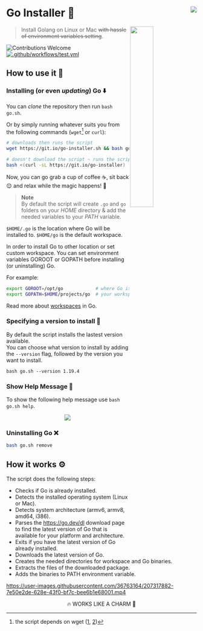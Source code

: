 <h1 align="left">Go Installer 🐹
  <a target="_blank" href="https://kounter.kerolloz.dev">
    <img align="right" src="https://kounter.kerolloz.dev/badge/kerolloz.go-installer?style=for-the-badge&color=69d7e4&label=Views&labelColor=69d7e4" />
  </a>
</h1>

<img align="right" src="https://user-images.githubusercontent.com/36763164/169433445-04f8485b-aa8d-45d0-a3cf-6e69c6456b2f.png" width="35%">

> Install Golang on Linux or Mac <strike>with hassle of environment variables setting</strike>.  

![Contributions Welcome](https://img.shields.io/badge/contributions-welcome-brightgreen.svg?style=flat)
[![.github/workflows/test.yml](https://github.com/kerolloz/go-installer/actions/workflows/test.yml/badge.svg)](https://github.com/kerolloz/go-installer/actions/workflows/test.yml)

## How to use it 🤔

### Installing (or even _updating_) Go ⬇️

You can _clone_ the repository then run `bash go.sh`.

Or by simply running whatever suits you from the following commands (`wget`[^1] or `curl`):

[^1]: the script depends on wget ([1](https://github.com/kerolloz/go-installer/blob/836e09a79411cda39879a0ce8f69f199f4423562/go.sh#L67-L71), [2](https://github.com/kerolloz/go-installer/blob/836e09a79411cda39879a0ce8f69f199f4423562/go.sh#L132))

```bash
# downloads then runs the script
wget https://git.io/go-installer.sh && bash go-installer.sh
```

```bash
# doesn't download the script ~ runs the script directly 
bash <(curl -sL https://git.io/go-installer)
```

Now, you can go grab a cup of coffee :coffee:, sit back :relieved: and relax while the magic happens! :crystal_ball:

> **Note**  
> By default the script will create `.go` and `go` folders on your _HOME_ directory & add the needed variables to your _PATH_ variable.  

`$HOME/.go` is the location where Go will be installed to.
`$HOME/go` is the default workspace.

In order to install Go to other location or set custom workspace. You can set environment variables GOROOT or GOPATH before installing (or uninstalling) Go.

For example:

```bash
export GOROOT=/opt/go            # where Go is installed
export GOPATH=$HOME/projects/go  # your workspace
```

Read more about [workspaces](https://go.dev/doc/code.html#Workspaces) in Go.

### Specifying a version to install 🧐

By default the script installs the lastest version available.  
You can choose what version to install by adding the `--version` flag, followed by the version you want to install.

```
bash go.sh --version 1.19.4
```

### Show Help Message 🍁

To show the following help message use `bash go.sh help`.

<p align="center">
  <img src="https://user-images.githubusercontent.com/36763164/207301551-c686e069-df78-4d28-af78-bedd02b36354.gif" />
</p>

### Uninstalling Go ❌

```bash
bash go.sh remove
```

## How it works ⚙️

The script does the following steps:

- Checks if Go is already installed.
- Detects the installed operating system (Linux or Mac).
- Detects system architecture (armv6, armv8, amd64, i386).
- Parses the <https://go.dev/dl> download page to find the latest version of Go that is available for your platform and architecture.
- Exits if you have the latest version of Go already installed.
- Downloads the latest version of Go.
- Creates the needed directories for workspace and Go binaries.
- Extracts the files of the downloaded package.
- Adds the binaries to PATH environment variable.

https://user-images.githubusercontent.com/36763164/207317882-7e50e2de-628e-43f0-bf7c-bee6b1e68001.mp4

<p align="center">🔥 WORKS LIKE A CHARM 🚀</p>
